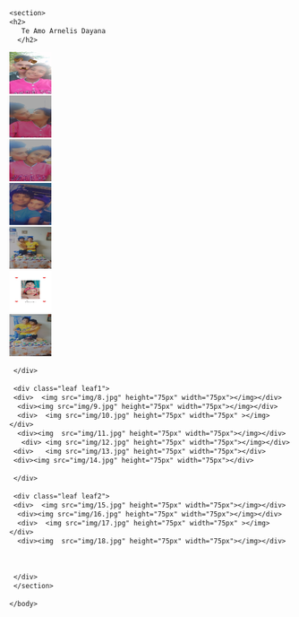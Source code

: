<html>
    <head>
        <title>
          mi Ultimo deseo
      </title>
      <link href="https://fonts.googleapis.com/css?family=Courgette|Open+Sans&display=swap" rel="stylesheet"> 
    </head>
    <link rel="stylesheet" href="css.css">
    <body>
        
    <section>
    <h2>
       Te Amo Arnelis Dayana 
      </h2>
  </div>
     <div class="leaf">
     <div>  <img src="img/1.jpg" height="75px" width="75px"></img></div>
      <div><img src="img/2.jpg" height="75px" width="75px"></img></div>
      <div>  <img src="img/3.jpg" height="75px" width="75px" ></img></div>
      <div><img  src="img/4.jpg" height="75px" width="75px"></img></div>
       <div> <img src="img/5.jpg" height="75px" width="75px"></img></div>
     <div>   <img src="img/6.jpg" height="75px" width="75px"></div>
     <div><img src="img/7.jpg" height="75px" width="75px"></div>
            
     </div>
     
     <div class="leaf leaf1">
     <div>  <img src="img/8.jpg" height="75px" width="75px"></img></div>
      <div><img src="img/9.jpg" height="75px" width="75px"></img></div>
      <div>  <img src="img/10.jpg" height="75px" width="75px" ></img></div>
      <div><img  src="img/11.jpg" height="75px" width="75px"></img></div>
       <div> <img src="img/12.jpg" height="75px" width="75px"></img></div>
     <div>   <img src="img/13.jpg" height="75px" width="75px"></div>
     <div><img src="img/14.jpg" height="75px" width="75px"></div>
            
     </div>
     
     <div class="leaf leaf2">
     <div>  <img src="img/15.jpg" height="75px" width="75px"></img></div>
      <div><img src="img/16.jpg" height="75px" width="75px"></img></div>
      <div>  <img src="img/17.jpg" height="75px" width="75px" ></img></div>
      <div><img  src="img/18.jpg" height="75px" width="75px"></img></div>

       
            
     </div>
     </section>

    </body>
</html>
